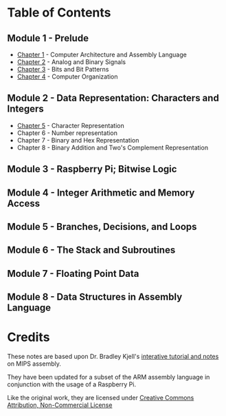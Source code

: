# Table of Contents

## Module 1 - Prelude
* [Chapter 1](chap01.md) - Computer Architecture and Assembly Language
* [Chapter 2](chap02.md) - Analog and Binary Signals
* [Chapter 3](chap03.md) - Bits and Bit Patterns
* [Chapter 4](chap04.md) - Computer Organization
## Module 2 -  Data Representation: Characters and Integers
* [Chapter 5](chap05.md) - Character Representation
* Chapter 6 - Number representation
* Chapter 7 - Binary and Hex Representation
* Chapter 8 - Binary Addition and Two's Complement Representation
## Module 3 - Raspberry Pi; Bitwise Logic
## Module 4 - Integer Arithmetic and Memory Access
## Module 5 - Branches, Decisions, and Loops
## Module 6 - The Stack and Subroutines
## Module 7 - Floating Point Data
## Module 8 - Data Structures in Assembly Language


# Credits

These notes are based upon Dr. Bradley Kjell's [interative tutorial and notes](https://chortle.ccsu.edu/AssemblyTutorial/index.html) on MIPS assembly.

They have been updated for a subset of the ARM assembly language in conjunction with the usage of a Raspberry Pi.

Like the original work, they are licensed under [Creative Commons Attribution, Non-Commercial License](https://creativecommons.org/licenses/by-nc/4.0/)
